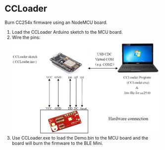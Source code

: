 CCLoader
========

Burn CC254x firmware using an NodeMCU board.

1. Load the CCLoader Arduino sketch to the MCU board.
2. Wire the pins:
  ![image](CCLoader_2.jpg)
3. Use CCLoader.exe to load the Demo.bin to the MCU board and the board will burn the firmware to the BLE Mini.
